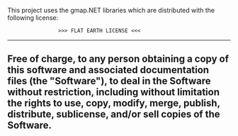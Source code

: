 This project uses the gmap.NET libraries which are distributed with the following license:

                    >>> FLAT EARTH LICENSE <<<
-------------------------------------------------------------------
Free of charge, to any person obtaining a copy of this software
and associated documentation files (the "Software"), to deal in
the Software without restriction, including without limitation
the rights to use, copy, modify, merge, publish, distribute,
sublicense, and/or sell copies of the Software.
-------------------------------------------------------------------

